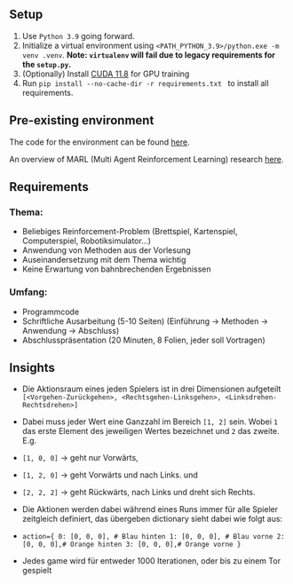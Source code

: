## Setup

1. Use `Python 3.9` going forward.
2. Initialize a virtual environment using `<PATH_PYTHON_3.9>/python.exe -m venv .venv`. **Note: `virtualenv` will fail due to legacy requirements for the `setup.py`.**
3. (Optionally) Install [CUDA 11.8](https://developer.nvidia.com/cuda-11-8-0-download-archive?target_os=Windows&target_arch=x86_64&target_version=11&target_type=exe_local) for GPU training
4. Run `pip install --no-cache-dir -r requirements.txt ` to install all requirements.

## Pre-existing environment

The code for the environment can be found [here](https://github.com/bryanoliveira/soccer-twos-env).

An overview of MARL (Multi Agent Reinforcement Learning) research [here](https://github.com/LantaoYu/MARL-Papers).

## Requirements

### Thema:

- Beliebiges Reinforcement-Problem (Brettspiel, Kartenspiel, Computerspiel,
  Robotiksimulator...)
- Anwendung von Methoden aus der Vorlesung
- Auseinandersetzung mit dem Thema wichtig
- Keine Erwartung von bahnbrechenden Ergebnissen

### Umfang:

- Programmcode
- Schriftliche Ausarbeitung (5-10 Seiten) (Einführung -> Methoden -> Anwendung -> Abschluss)
- Abschlusspräsentation (20 Minuten, 8 Folien, jeder soll Vortragen)

## Insights

- Die Aktionsraum eines jeden Spielers ist in drei Dimensionen aufgeteilt `[<Vorgehen-Zurückgehen>, <Rechtsgehen-Linksgehen>, <Linksdrehen-Rechtsdrehen>]`
- Dabei muss jeder Wert eine Ganzzahl im Bereich `[1, 2]` sein.
  Wobei `1` das erste Element des jeweiligen Wertes bezeichnet und `2` das zweite. E.g.

- `[1, 0, 0]` -> geht nur Vorwärts,

- `[1, 2, 0]` -> geht Vorwärts und nach Links. und

- `[2, 2, 2]` -> geht Rückwärts, nach Links und dreht sich Rechts.

- Die Aktionen werden dabei während eines Runs immer für alle Spieler zeitgleich definiert, das übergeben dictionary sieht dabei wie folgt aus:

- `action={
    0: [0, 0, 0], # Blau hinten
    1: [0, 0, 0], # Blau vorne
    2: [0, 0, 0],# Orange hinten
    3: [0, 0, 0],# Orange vorne
}`

- Jedes game wird für entweder 1000 Iterationen, oder bis zu einem Tor gespielt
